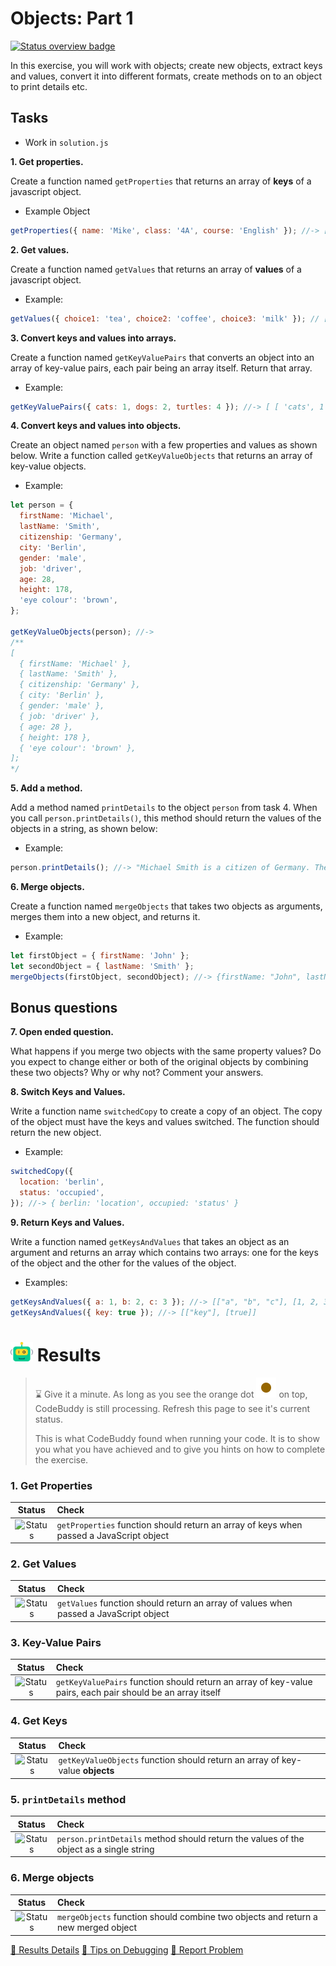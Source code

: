 # Objects: Part 1
[![Status overview badge](../../blob/badges/.github/badges/main/badge.svg)](#-results)


In this exercise, you will work with objects; create new objects, extract keys and values, convert it into different formats, create methods on to an object to print details etc.

## Tasks

- Work in `solution.js`

**1. Get properties.**

Create a function named `getProperties` that returns an array of **keys** of a javascript object.

- Example Object

```javascript
getProperties({ name: 'Mike', class: '4A', course: 'English' }); //-> [ 'name', 'class', 'course' ]
```

**2. Get values.**

Create a function named `getValues` that returns an array of **values** of a javascript object.

- Example:

```javascript
getValues({ choice1: 'tea', choice2: 'coffee', choice3: 'milk' }); // [ 'tea', 'coffee', 'milk' ]
```

**3. Convert keys and values into arrays.**

Create a function named `getKeyValuePairs` that converts an object into an array of key-value pairs, each pair being an array itself. Return that array.

- Example:

```javascript
getKeyValuePairs({ cats: 1, dogs: 2, turtles: 4 }); //-> [ [ 'cats', 1 ], [ 'dogs', 2 ], [ 'turtles', 4 ] ]
```

**4. Convert keys and values into objects.**

Create an object named `person` with a few properties and values as shown below. Write a function called `getKeyValueObjects` that returns an array of key-value objects.

- Example:

```javascript
let person = {
  firstName: 'Michael',
  lastName: 'Smith',
  citizenship: 'Germany',
  city: 'Berlin',
  gender: 'male',
  job: 'driver',
  age: 28,
  height: 178,
  'eye colour': 'brown',
};

getKeyValueObjects(person); //->
/**
[
  { firstName: 'Michael' },
  { lastName: 'Smith' },
  { citizenship: 'Germany' },
  { city: 'Berlin' },
  { gender: 'male' },
  { job: 'driver' },
  { age: 28 },
  { height: 178 },
  { 'eye colour': 'brown' },
];
*/
```

**5. Add a method.**

Add a method named `printDetails` to the object `person` from task 4. When you call `person.printDetails()`, this method should return the values of the objects in a string, as shown below:

- Example:

```javascript
person.printDetails(); //-> "Michael Smith is a citizen of Germany. They are male, 178cm tall and have brown eyes."
```

**6. Merge objects.**

Create a function named `mergeObjects` that takes two objects as arguments, merges them into a new object, and returns it.

- Example:

```javascript
let firstObject = { firstName: 'John' };
let secondObject = { lastName: 'Smith' };
mergeObjects(firstObject, secondObject); //-> {firstName: "John", lastName: "Smith"}
```

## Bonus questions

**7. Open ended question.**

What happens if you merge two objects with the same property values? Do you expect to change either or both of the original objects by combining these two objects? Why or why not? Comment your answers.

**8. Switch Keys and Values.**

Write a function name `switchedCopy` to create a copy of an object. The copy of the object must have the keys and values switched. The function should return the new object.

- Example:

```javascript
switchedCopy({
  location: 'berlin',
  status: 'occupied',
}); //-> { berlin: 'location', occupied: 'status' }
```

**9. Return Keys and Values.**

Write a function named `getKeysAndValues` that takes an object as an argument and returns an array which contains two arrays: one for the keys of the object and the other for the values of the object.

- Examples:

```javascript
getKeysAndValues({ a: 1, b: 2, c: 3 }); //-> [["a", "b", "c"], [1, 2, 3]]
getKeysAndValues({ key: true }); //-> [["key"], [true]]
```

[//]: # (autograding info start)
# <img src="https://github.com/DCI-EdTech/autograding-setup/raw/main/assets/bot-large.svg" alt="" data-canonical-src="https://github.com/DCI-EdTech/autograding-setup/raw/main/assets/bot-large.svg" height="31" /> Results
> ⌛ Give it a minute. As long as you see the orange dot ![processing](https://raw.githubusercontent.com/DCI-EdTech/autograding-setup/main/assets/processing.svg) on top, CodeBuddy is still processing. Refresh this page to see it's current status.
>
> This is what CodeBuddy found when running your code. It is to show you what you have achieved and to give you hints on how to complete the exercise.


### 1. Get Properties

|                 Status                  | Check                                                                                    |
| :-------------------------------------: | :--------------------------------------------------------------------------------------- |
| ![Status](../../blob/badges/.github/badges/main/status0.svg) | `getProperties` function should return an array of keys when passed a JavaScript object |

### 2. Get Values

|                 Status                  | Check                                                                                    |
| :-------------------------------------: | :--------------------------------------------------------------------------------------- |
| ![Status](../../blob/badges/.github/badges/main/status1.svg) | `getValues` function should return an array of values when passed a JavaScript object |

### 3. Key-Value Pairs

|                 Status                  | Check                                                                                    |
| :-------------------------------------: | :--------------------------------------------------------------------------------------- |
| ![Status](../../blob/badges/.github/badges/main/status2.svg) | `getKeyValuePairs` function should return an array of key-value pairs, each pair should be an array itself |

### 4. Get Keys

|                 Status                  | Check                                                                                    |
| :-------------------------------------: | :--------------------------------------------------------------------------------------- |
| ![Status](../../blob/badges/.github/badges/main/status3.svg) | `getKeyValueObjects` function should return an array of key-value **objects** |

### 5. `printDetails` method

|                 Status                  | Check                                                                                    |
| :-------------------------------------: | :--------------------------------------------------------------------------------------- |
| ![Status](../../blob/badges/.github/badges/main/status4.svg) | `person.printDetails` method should return the values of the object as a single string |

### 6. Merge objects

|                 Status                  | Check                                                                                    |
| :-------------------------------------: | :--------------------------------------------------------------------------------------- |
| ![Status](../../blob/badges/.github/badges/main/status5.svg) | `mergeObjects` function should combine two objects and return a new merged object |



[🔬 Results Details](../../actions)
[🐞 Tips on Debugging](https://github.com/DCI-EdTech/autograding-setup/wiki/How-to-work-with-CodeBuddy)
[📢 Report Problem](https://docs.google.com/forms/d/e/1FAIpQLSfS8wPh6bCMTLF2wmjiE5_UhPiOEnubEwwPLN_M8zTCjx5qbg/viewform?usp=pp_url&entry.652569746=PB-objects-pt1)


[//]: # (autograding info end)